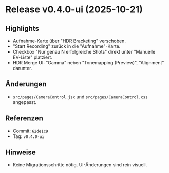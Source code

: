 # Release v0.4.0-ui (2025-10-21)

## Highlights
- Aufnahme-Karte über "HDR Bracketing" verschoben.
- "Start Recording" zurück in die "Aufnahme"-Karte.
- Checkbox "Nur genau N erfolgreiche Shots" direkt unter "Manuelle EV‑Liste" platziert.
- HDR Merge UI: "Gamma" neben "Tonemapping (Preview)", "Alignment" darunter.

## Änderungen
- `src/pages/CameraControl.jsx` und `src/pages/CameraControl.css` angepasst.

## Referenzen
- Commit: `62de1c9`
- Tag: `v0.4.0-ui`

## Hinweise
- Keine Migrationsschritte nötig. UI-Änderungen sind rein visuell.